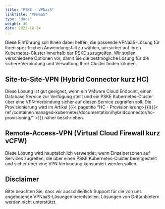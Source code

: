 ```yaml
---
title: "PSKE - VPNaaS"
linkTitle: "VPNaaS"
type: "docs"
weight: 30
date: 2023-10-24
---
```


Diese Einführung soll Ihnen dabei helfen, die passende VPNaaS-Lösung für Ihren spezifischen Anwendungsfall zu wählen, um sicher auf Ihren Kubernetes-Cluster innerhalb
der PSKE zuzugreifen. Wir stellen verschiedene Optionen vor, damit Sie die bestmögliche Lösung für die sichere Verbindung und Verwaltung Ihrer Cluster finden können.

## Site-to-Site-VPN (Hybrid Connector kurz HC)
Diese Lösung ist gut geeignet, wenn ein VMware Cloud Endpoint, einen Database Service zur Verfügung stellt und ein PSKE Kubernetes-Cluster 
über eine VPN-Verbindung sicher auf diesen Service zugreifen soll. Die Provisionierung wird im Artikel [{{< pagetitle "HC - Provisionierung>}}]({{< ref /container/managed-kubernetes/documentation/hybridconnector/hc-provisioning/" >}}) näher beschrieben.

## Remote-Access-VPN (Virtual Cloud Firewall kurz vCFW)
Diese Lösung wird hauptsächlich verwendet, wenn Einzelpersonen auf Services zugreifen, die über einen PSKE Kubernetes-Cluster bereitgestellt und
sicher über eine VPN Verbindung konsumiert werden sollen.

## Disclaimer
Bitte beachten Sie, dass wir ausschließlich Support für die von uns angebotenen VPNaaS-Lösungen bereitstellen. Lösungen von Drittanbietern werden nicht unterstützt.

